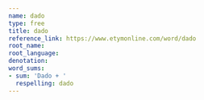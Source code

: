 ```yaml
---
name: dado
type: free
title: dado
reference_link: https://www.etymonline.com/word/dado
root_name: 
root_language: 
denotation: 
word_sums:
- sum: 'Dado + '
  respelling: dado
---
```


